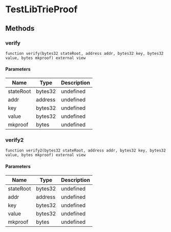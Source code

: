 # TestLibTrieProof

## Methods

### verify

```solidity
function verify(bytes32 stateRoot, address addr, bytes32 key, bytes32 value, bytes mkproof) external view
```

#### Parameters

| Name      | Type    | Description |
| --------- | ------- | ----------- |
| stateRoot | bytes32 | undefined   |
| addr      | address | undefined   |
| key       | bytes32 | undefined   |
| value     | bytes32 | undefined   |
| mkproof   | bytes   | undefined   |

### verify2

```solidity
function verify2(bytes32 stateRoot, address addr, bytes32 key, bytes32 value, bytes mkproof) external view
```

#### Parameters

| Name      | Type    | Description |
| --------- | ------- | ----------- |
| stateRoot | bytes32 | undefined   |
| addr      | address | undefined   |
| key       | bytes32 | undefined   |
| value     | bytes32 | undefined   |
| mkproof   | bytes   | undefined   |
